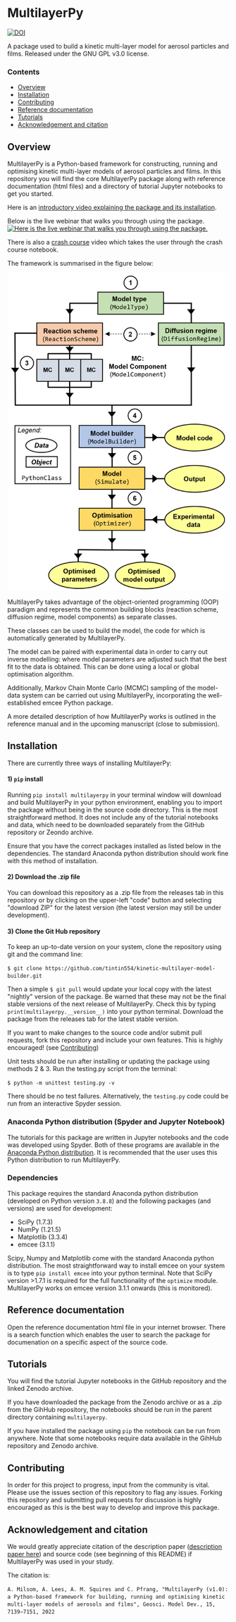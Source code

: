 # MultilayerPy

[![DOI](https://zenodo.org/badge/DOI/10.5281/zenodo.6411188.svg)](https://doi.org/10.5281/zenodo.6411188)

 A package used to build a kinetic multi-layer model for aerosol particles and films. Released under the GNU GPL v3.0 license.

### Contents
- [Overview](#overview)
- [Installation](#installation)
- [Contributing](#contributing)
- [Reference documentation](#reference-documentation)
- [Tutorials](#tutorials) 
- [Acknowledgement and citation](#acknowledgement-and-citation)

## Overview
MultilayerPy is a Python-based framework for constructing, running and optimising kinetic multi-layer models of aerosol particles and films.
In this repository you will find the core MultilayerPy package along with reference documentation (html files) and a directory of tutorial Jupyter notebooks to get you started. 

Here is an [introductory video explaining the package and its installation](https://www.youtube.com/watch?v=3BXoENXfueE). 

Below is the live webinar that walks you through using the package.
[![Here is the live webinar that walks you through using the package.](https://img.youtube.com/vi/6m_v1M60PwQ/hqdefault.jpg)](https://youtu.be/6m_v1M60PwQ)

There is also a [crash course](https://www.youtube.com/watch?v=ErxTOz0NLhw) video which takes the user through the crash course notebook. 

The framework is summarised in the figure below:

![image](summary_fig.png)

MultilayerPy takes advantage of the object-oriented programming (OOP) paradigm and represents the common building blocks (reaction scheme, diffusion regime, model components) as separate classes.

These classes can be used to build the model, the code for which is automatically generated by MultilayerPy. 

The model can be paired with experimental data in order to carry out inverse modelling: where model parameters are adjusted such that the best fit to the data is obtained. This can be done using a local or global optimisation algorithm.

Additionally, Markov Chain Monte Carlo (MCMC) sampling of the model-data system can be carried out using MultilayerPy, incorporating the well-established emcee Python package. 

A more detailed description of how MultilayerPy works is outlined in the reference manual and in the upcoming manuscript (close to submission). 

## Installation
There are currently three ways of installing MultilayerPy:

#### 1) `pip` install
Running `pip install multilayerpy` in your terminal window will download and build MultilayerPy in your python environment, enabling you to import the package without being in the source code directory. This is the most straightforward method. It does not include any of the tutorial notebooks and data, which need to be downloaded separately from the GitHub repository or Zeondo archive. 

Ensure that you have the correct packages installed as listed below in the dependencies. The standard Anaconda python distribution should work fine with this method of installation. 

#### 2) Download the .zip file
You can download this repository as a .zip file from the releases tab in this repository or by clicking on the upper-left "code" button and selecting "download ZIP" for the latest version (the latest version may still be under development). 

#### 3) Clone the Git Hub repository
To keep an up-to-date version on your system, clone the repository using git and the command line:

`$ git clone https://github.com/tintin554/kinetic-multilayer-model-builder.git`

Then a simple `$ git pull` would update your local copy with the latest "nightly" version of the package. 
Be warned that these may not be the final stable versions of the next release of MultilayerPy. Check this by typing `print(multilayerpy.__version__)` into your python terminal.
Download the package from the releases tab for the latest stable version. 

If you want to make changes to the source code and/or submit pull requests, fork this repository and include your own features. This is highly encouraged! (see [Contributing](#contributing))

Unit tests should be run after installing or updating the package using methods 2 & 3. Run the testing.py script from the terminal: 

`$ python -m unittest testing.py -v`

There should be no test failures. Alternatively, the `testing.py` code could be run from an interactive Spyder session. 

### Anaconda Python distribution (Spyder and Jupyter Notebook)

The tutorials for this package are written in Jupyter notebooks and the code was developed using Spyder. Both of these programs are available in the [Anaconda Python distribution](https://www.anaconda.com/products/distribution). It is recommended that the user uses this Python distribution to run MultilayerPy.

### Dependencies
This package requires the standard Anaconda python distribution (developed on Python version `3.8.8`) and the following packages (and versions) are used for development:
- SciPy (1.7.3) 
- NumPy (1.21.5)
- Matplotlib (3.3.4)
- emcee (3.1.1)

Scipy, Numpy and Matplotlib come with the standard Anaconda python distribution. The most straightforward way to install emcee on your system is to type `pip install emcee` into your python terminal. Note that SciPy version >1.7.1 is required for the full functionality of the `optimize` module.
MultilayerPy works on emcee version 3.1.1 onwards (this is monitored). 

## Reference documentation
Open the reference documentation html file in your internet browser. There is a search function which enables the user to search the package for documenation on a specific aspect of the source code. 

## Tutorials
You will find the tutorial Jupyter notebooks in the GitHub repository and the linked Zenodo archive. 

If you have downloaded the package from the Zenodo archive or as a .zip from the GihHub repository, the notebooks should be run in the parent directory containing `multilayerpy`. 

If you have installed the package using `pip` the notebook can be run from anywhere. Note that some notebooks require data available in the GihHub repository and Zenodo archive. 

## Contributing
In order for this project to progress, input from the community is vital. Please use the issues section of this repository to flag any issues. Forking this repository and submitting pull requests for discussion is highly encouraged as this is the best way to develop and improve this package. 

## Acknowledgement and citation
We would greatly appreciate citation of the description paper ([description paper here](https://doi.org/10.5194/gmd-15-7139-2022)) and source code (see beginning of this README) if MultilayerPy was used in your study. 

The citation is:

`A. Milsom, A. Lees, A. M. Squires and C. Pfrang, "MultilayerPy (v1.0): a Python-based framework for building, running and optimising kinetic multi-layer models of aerosols and films", Geosci. Model Dev., 15, 7139–7151, 2022`
